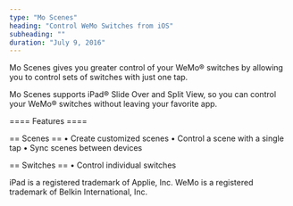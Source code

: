 ```yaml
---
type: "Mo Scenes"
heading: "Control WeMo Switches from iOS"
subheading: ""
duration: "July 9, 2016"
---
```


Mo Scenes gives you greater control of your WeMo® switches by allowing you to control sets of switches with just one tap.

Mo Scenes supports iPad® Slide Over and Split View, so you can control your WeMo® switches without leaving your favorite app. 

==== Features ====

== Scenes ==
• Create customized scenes 
• Control a scene with a single tap
• Sync scenes between devices

== Switches == 
• Control individual switches

iPad is a registered trademark of Applie, Inc.
WeMo is a registered trademark of Belkin International, Inc.

